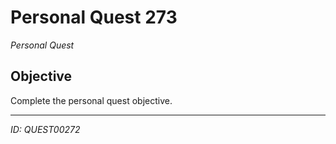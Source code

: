 # Personal Quest 273

*Personal Quest*

## Objective
Complete the personal quest objective.

---
*ID: QUEST00272*